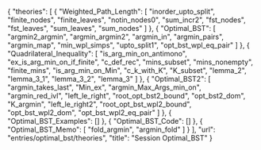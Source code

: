 {
    "theories": [
        {
            "Weighted_Path_Length": [
                "inorder_upto_split",
                "finite_nodes",
                "finite_leaves",
                "notin_nodes0",
                "sum_incr2",
                "fst_nodes",
                "fst_leaves",
                "sum_leaves",
                "sum_nodes"
            ]
        },
        {
            "Optimal_BST": [
                "argmin2_argmin",
                "argmin_argmin2",
                "argmin_in",
                "argmin_pairs",
                "argmin_map",
                "min_wpl_simps",
                "upto_split1",
                "opt_bst_wpl_eq_pair"
            ]
        },
        {
            "Quadrilateral_Inequality": [
                "is_arg_min_on_antimono",
                "ex_is_arg_min_on_if_finite",
                "c_def_rec",
                "mins_subset",
                "mins_nonempty",
                "finite_mins",
                "is_arg_min_on_Min",
                "c_k_with_K",
                "K_subset",
                "lemma_2",
                "lemma_3_1",
                "lemma_3_2",
                "lemma_3"
            ]
        },
        {
            "Optimal_BST2": [
                "argmin_takes_last",
                "Min_ex",
                "argmin_Max_Args_min_on",
                "argmin_red_ivl",
                "left_le_right",
                "root_opt_bst2_bound",
                "opt_bst2_dom",
                "K_argmin",
                "left_le_right2",
                "root_opt_bst_wpl2_bound",
                "opt_bst_wpl2_dom",
                "opt_bst_wpl2_eq_pair"
            ]
        },
        {
            "Optimal_BST_Examples": []
        },
        {
            "Optimal_BST_Code": []
        },
        {
            "Optimal_BST_Memo": [
                "fold_argmin",
                "argmin_fold"
            ]
        }
    ],
    "url": "entries/optimal_bst/theories",
    "title": "Session Optimal_BST"
}